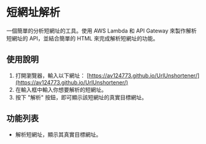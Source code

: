 # 短網址解析

一個簡單的分析短網址的工具。使用 AWS Lambda 和 API Gateway 來製作解析短網址的 API，並結合簡單的 HTML 來完成解析短網址的功能。

## 使用說明

1. 打開瀏覽器，輸入以下網址：
   [https://av124773.github.io/UrlUnshortener/](https://av124773.github.io/UrlUnshortener/)
2. 在輸入框中輸入你想要解析的短網址。
3. 按下 "解析" 按鈕，即可顯示該短網址的真實目標網址。

## 功能列表

- 解析短網址，顯示其真實目標網址。





